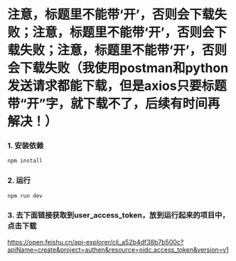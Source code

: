 # 注意，标题里不能带‘开’，否则会下载失败；注意，标题里不能带‘开’，否则会下载失败；注意，标题里不能带‘开’，否则会下载失败（我使用postman和python发送请求都能下载，但是axios只要标题带“开”字，就下载不了，后续有时间再解决！）

### 1. 安装依赖

```sh
npm install
```

### 2. 运行

```sh
npm run dev
```

### 3. 去下面链接获取到user_access_token，放到运行起来的项目中，点击下载

https://open.feishu.cn/api-explorer/cli_a52b4df38b7b500c?apiName=create&project=authen&resource=oidc.access_token&version=v1
